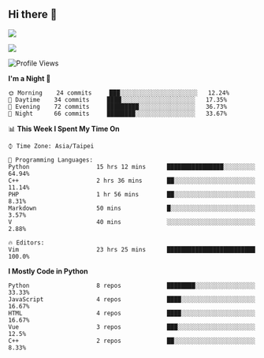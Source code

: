 ## Hi there 👋

![](https://github-readme-stats.vercel.app/api?username=CSY54&theme=nord&show_icons=true)

![](https://github-readme-stats.vercel.app/api/top-langs/?username=CSY54&theme=nord&layout=compact&card_width=445)

<!--START_SECTION:waka-->
![Profile Views](http://img.shields.io/badge/Profile%20Views-7-blue)

**I'm a Night 🦉** 

```text
🌞 Morning    24 commits     ███░░░░░░░░░░░░░░░░░░░░░░   12.24% 
🌆 Daytime    34 commits     ████░░░░░░░░░░░░░░░░░░░░░   17.35% 
🌃 Evening    72 commits     █████████░░░░░░░░░░░░░░░░   36.73% 
🌙 Night      66 commits     ████████░░░░░░░░░░░░░░░░░   33.67%

```


📊 **This Week I Spent My Time On** 

```text
⌚︎ Time Zone: Asia/Taipei

💬 Programming Languages: 
Python                   15 hrs 12 mins      ████████████████░░░░░░░░░   64.94% 
C++                      2 hrs 36 mins       ██░░░░░░░░░░░░░░░░░░░░░░░   11.14% 
PHP                      1 hr 56 mins        ██░░░░░░░░░░░░░░░░░░░░░░░   8.31% 
Markdown                 50 mins             █░░░░░░░░░░░░░░░░░░░░░░░░   3.57% 
V                        40 mins             ░░░░░░░░░░░░░░░░░░░░░░░░░   2.88%

🔥 Editors: 
Vim                      23 hrs 25 mins      █████████████████████████   100.0%

```

**I Mostly Code in Python** 

```text
Python                   8 repos             ████████░░░░░░░░░░░░░░░░░   33.33% 
JavaScript               4 repos             ████░░░░░░░░░░░░░░░░░░░░░   16.67% 
HTML                     4 repos             ████░░░░░░░░░░░░░░░░░░░░░   16.67% 
Vue                      3 repos             ███░░░░░░░░░░░░░░░░░░░░░░   12.5% 
C++                      2 repos             ██░░░░░░░░░░░░░░░░░░░░░░░   8.33%

```



<!--END_SECTION:waka-->

<!--
**CSY54/CSY54** is a ✨ _special_ ✨ repository because its `README.md` (this file) appears on your GitHub profile.

Here are some ideas to get you started:

- 🔭 I’m currently working on ...
- 🌱 I’m currently learning ...
- 👯 I’m looking to collaborate on ...
- 🤔 I’m looking for help with ...
- 💬 Ask me about ...
- 📫 How to reach me: ...
- 😄 Pronouns: ...
- ⚡ Fun fact: ...
-->
